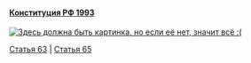 #### [Конституция РФ 1993](https://lalawland.github.io/eurasia/russia/const)

[![Здесь должна быть картинка, но если её нет, значит всё :(](https://sun9-east.userapi.com/sun9-25/s/v1/ig2/mqfu-kBB6PT-VZx6_C1vGda-3IdvUiL__XV7dAlJ5lh636TOnMzdypLFQHNPCli4U25rnOsGnUVQeXhPZsVtwGIB.jpg?size=1280x720&quality=95&type=album)](https://sun9-east.userapi.com/sun9-25/s/v1/ig2/mqfu-kBB6PT-VZx6_C1vGda-3IdvUiL__XV7dAlJ5lh636TOnMzdypLFQHNPCli4U25rnOsGnUVQeXhPZsVtwGIB.jpg?size=1280x720&quality=95&type=album)

[Статья 63](https://lalawland.github.io/eurasia/russia/const/art63) | [Статья 65](https://lalawland.github.io/eurasia/russia/const/art65)

